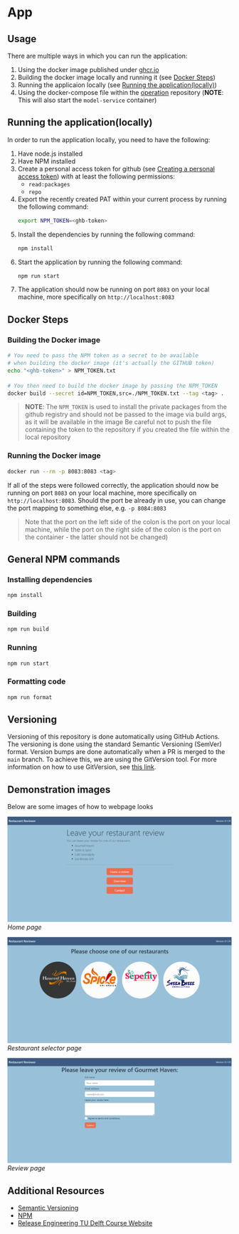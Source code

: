 # App

## **Usage**

There are multiple ways in which you can run the application:
1. Using the docker image published under [ghcr.io](https://github.com/remla23-team08/app/pkgs/container/app)
2. Building the docker image locally and running it (see [Docker Steps](#docker-steps))
3. Running the applicaion locally (see [Running the application(locally)](#running-the-applicationlocally))
4. Using the docker-compose file within the [operation](https://github.com/remla23-team08/operation) repository (**NOTE**: This will also start the `model-service` container)

## **Running the application(locally)**

In order to run the application locally, you need to have the following:
1. Have node.js installed
2. Have NPM installed
3. Create a personal access token for github (see [Creating a personal access token](https://docs.github.com/en/github/authenticating-to-github/creating-a-personal-access-token)) with at least the following permissions:
    - `read:packages`
    - `repo`
4. Export the recently created PAT within your current process by running the following command:
   ```bash
   export NPM_TOKEN=<ghb-token>
   ```
5. Install the dependencies by running the following command:
    ```bash
    npm install
    ```
6. Start the application by running the following command:
    ```bash
    npm run start
    ```
7. The application should now be running on port `8083` on your local machine, more specifically on `http://localhost:8083`

## **Docker Steps**

### Building the Docker image

```bash
# You need to pass the NPM token as a secret to be available
# when building the docker image (it's actually the GITHUB token)
echo "<ghb-token>" > NPM_TOKEN.txt

# You then need to build the docker image by passing the NPM_TOKEN
docker build --secret id=NPM_TOKEN,src=./NPM_TOKEN.txt --tag <tag> .
```

> **NOTE**: The `NPM_TOKEN` is used to install the private packages from the github registry
> and should not be passed to the image via build args, as it will be available in the image
> Be careful not to push the file containing the token to the repository if you 
> created the file within the local repository

### Running the Docker image

```bash
docker run --rm -p 8083:8083 <tag>
```

If all of the steps were followed correctly, the application should now be running on port `8083` on your local machine, more specifically on `http://localhost:8083`. Should the port be already in use, you can change the port mapping to something else, e.g. `-p 8084:8083` 

> Note that the port on the left side of the colon is the port on your local machine, while the port on the right side of the colon is the port on the container - the latter should not be changed)

## **General NPM commands**

### Installing dependencies

```bash
npm install
```

### Building

```bash
npm run build
```

### Running

```bash
npm run start
```

### Formatting code

```bash
npm run format
```

## **Versioning**

Versioning of this repository is done automatically using GitHub Actions. The versioning is done using the standard Semantic Versioning (SemVer) format. Version bumps are done automatically when a PR is merged to the `main` branch. To achieve this, we are using the GitVersion tool. For more information on how to use GitVersion, see [this link](https://gitversion.net/docs/).

## **Demonstration images**

Below are some images of how to webpage looks

![home](demo-images/app_home_page.png)
*Home page*

![restaurant](demo-images/app_restaurant_page.png)
*Restaurant selector page*

![review](demo-images/app_review_page.png)
*Review page*


## **Additional Resources**

* [Semantic Versioning](https://semver.org/)
* [NPM](https://docs.npmjs.com/)
* [Release Engineering TU Delft Course Website](https://se.ewi.tudelft.nl/remla/assignments/a1-images-and-releases/)
